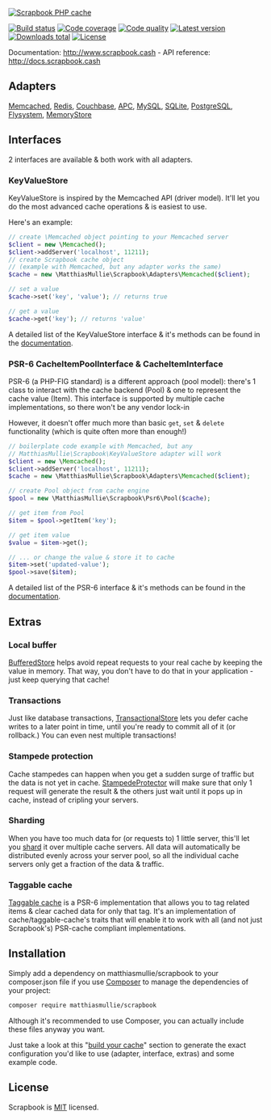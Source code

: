 [![Scrapbook PHP cache](http://www.scrapbook.cash/public/logo_side.png)](http://www.scrapbook.cash)

[![Build status](https://api.travis-ci.org/matthiasmullie/scrapbook.svg?branch=master)](https://travis-ci.org/matthiasmullie/scrapbook)
[![Code coverage](http://img.shields.io/codecov/c/github/matthiasmullie/scrapbook.svg)](https://codecov.io/github/matthiasmullie/scrapbook)
[![Code quality](http://img.shields.io/scrutinizer/g/matthiasmullie/scrapbook.svg)](https://scrutinizer-ci.com/g/matthiasmullie/scrapbook)
[![Latest version](http://img.shields.io/packagist/v/matthiasmullie/scrapbook.svg)](https://packagist.org/packages/matthiasmullie/scrapbook)
[![Downloads total](http://img.shields.io/packagist/dt/matthiasmullie/scrapbook.svg)](https://packagist.org/packages/matthiasmullie/scrapbook)
[![License](http://img.shields.io/packagist/l/matthiasmullie/scrapbook.svg)](https://github.com/matthiasmullie/scrapbook/blob/master/LICENSE)

Documentation: http://www.scrapbook.cash - API reference: http://docs.scrapbook.cash

## Adapters

[Memcached](http://www.scrapbook.cash/adapters/memcached.html),
[Redis](http://www.scrapbook.cash/adapters/redis.html),
[Couchbase](http://www.scrapbook.cash/adapters/couchbase.html),
[APC](http://www.scrapbook.cash/adapters/apc.html),
[MySQL](http://www.scrapbook.cash/adapters/mysql.html),
[SQLite](http://www.scrapbook.cash/adapters/sqlite.html),
[PostgreSQL](http://www.scrapbook.cash/adapters/postgresql.html),
[Flysystem](http://www.scrapbook.cash/adapters/flysystem.html),
[MemoryStore](http://www.scrapbook.cash/adapters/memory.html)


## Interfaces

2 interfaces are available & both work with all adapters.

### KeyValueStore

KeyValueStore is inspired by the Memcached API (driver model). It'll let you do
the most advanced cache operations & is easiest to use.

Here's an example:

```php
// create \Memcached object pointing to your Memcached server
$client = new \Memcached();
$client->addServer('localhost', 11211);
// create Scrapbook cache object
// (example with Memcached, but any adapter works the same)
$cache = new \MatthiasMullie\Scrapbook\Adapters\Memcached($client);

// set a value
$cache->set('key', 'value'); // returns true

// get a value
$cache->get('key'); // returns 'value'
```

A detailed list of the KeyValueStore interface & it's methods can be found in
the [documentation](http://www.scrapbook.cash/projects/key-value-store.html).


### PSR-6 CacheItemPoolInterface & CacheItemInterface

PSR-6 (a PHP-FIG standard) is a different approach (pool model): there's 1 class to interact
with the cache backend (Pool) & one to represent the cache value (Item).
This interface is supported by multiple cache implementations, so there won't be
any vendor lock-in

However, it doesn't offer much more than basic `get`, `set` & `delete`
functionality (which is quite often more than enough!)

```php
// boilerplate code example with Memcached, but any
// MatthiasMullie\Scrapbook\KeyValueStore adapter will work
$client = new \Memcached();
$client->addServer('localhost', 11211);
$cache = new \MatthiasMullie\Scrapbook\Adapters\Memcached($client);

// create Pool object from cache engine
$pool = new \MatthiasMullie\Scrapbook\Psr6\Pool($cache);

// get item from Pool
$item = $pool->getItem('key');

// get item value
$value = $item->get();

// ... or change the value & store it to cache
$item->set('updated-value');
$pool->save($item);
```

A detailed list of the PSR-6 interface & it's methods can be found in the
[documentation](http://www.scrapbook.cash/projects/psr-cache.html).


## Extras

### Local buffer

[BufferedStore](http://www.scrapbook.cash/projects/buffered-cache.html) helps
avoid repeat requests to your real cache by keeping the value in memory. That
way, you don't have to do that in your application - just keep querying that
cache!


### Transactions

Just like database transactions,
[TransactionalStore](http://www.scrapbook.cash/projects/transactional-cache.html)
lets you defer cache writes to a later point in time, until you're ready to
commit all of it (or rollback.) You can even nest multiple transactions!


### Stampede protection

Cache stampedes can happen when you get a sudden surge of traffic but the data
is not yet in cache.
[StampedeProtector](http://www.scrapbook.cash/projects/stampede-protector.html)
will make sure that only 1 request will generate the result & the others just
wait until it pops up in cache, instead of cripling your servers.


### Sharding

When you have too much data for (or requests to) 1 little server, this'll let
you [shard](http://www.scrapbook.cash/projects/shard.html) it over multiple
cache servers.
All data will automatically be distributed evenly across your server pool, so
all the individual cache servers only get a fraction of the data & traffic.


### Taggable cache


[Taggable cache](http://www.scrapbook.cash/projects/taggable-cache.html) is a
PSR-6 implementation that allows you to tag related items & clear cached data
for only that tag. It's an implementation of cache/taggable-cache's traits that
will enable it to work with all (and not just Scrapbook's) PSR-cache compliant
implementations.


## Installation

Simply add a dependency on matthiasmullie/scrapbook to your composer.json file
if you use [Composer](https://getcomposer.org/) to manage the dependencies of
your project:

```sh
composer require matthiasmullie/scrapbook
```

Although it's recommended to use Composer, you can actually include these files
anyway you want.

Just take a look at this "[build your cache](http://www.scrapbook.cash/)"
section to generate the exact configuration you'd like to use (adapter,
interface, extras) and some example code.


## License

Scrapbook is [MIT](http://opensource.org/licenses/MIT) licensed.
